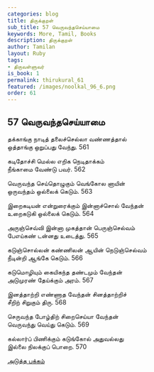```yaml
---
categories: blog
title: திருக்குறள்
sub_title: 57 வெருவந்தசெய்யாமை
keywords: More, Tamil, Books
description: திருக்குறள்
author: Tamilan
layout: Ruby
tags:
- திருவள்ளுவர்
is_book: 1
permalink: thirukural_61
featured: /images/noolkal_96_6.png
order: 61
---
```

## 57 வெருவந்தசெய்யாமை

தக்காங்கு நாடித் தலைச்செல்லா வண்ணத்தால்  
ஒத்தாங்கு ஒறுப்பது வேந்து. 561

கடிதோச்சி மெல்ல எறிக நெடிதாக்கம்  
நீங்காமை வேண்டு பவர். 562

வெருவந்த செய்தொழுகும் வெங்கோல னாயின்  
ஒருவந்தம் ஒல்லைக் கெடும். 563

இறைகடியன் என்றுரைக்கும் இன்னாச்சொல் வேந்தன்  
உறைகடுகி ஒல்லைக் கெடும். 564

அருஞ்செவ்வி இன்னா முகத்தான் பெருஞ்செல்வம்  
பேஎய்கண் டன்னது உடைத்து. 565

கடுஞ்சொல்லன் கண்ணிலன் ஆயின் நெடுஞ்செல்வம்  
நீடின்றி ஆங்கே கெடும். 566

கடுமொழியும் கையிகந்த தண்டமும் வேந்தன்  
அடுமுரண் தேய்க்கும் அரம். 567

இனத்தாற்றி எண்ணாத வேந்தன் சினத்தாற்றிச்  
சீறிற் சிறுகும் திரு. 568

செருவந்த போழ்திற் சிறைசெய்யா வேந்தன்  
வெருவந்து வெய்து கெடும். 569

கல்லார்ப் பிணிக்கும் கடுங்கோல் அதுவல்லது  
இல்லை நிலக்குப் பொறை. 570

[அடுத்த பக்கம்](thirukural_62)